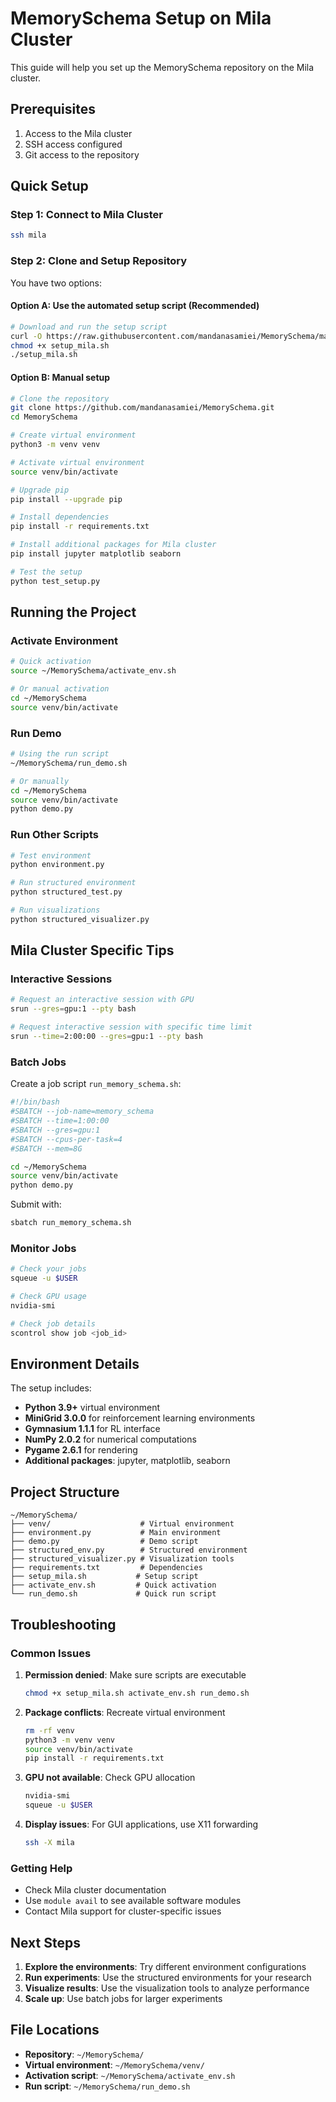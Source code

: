 # MemorySchema Setup on Mila Cluster

This guide will help you set up the MemorySchema repository on the Mila cluster.

## Prerequisites

1. Access to the Mila cluster
2. SSH access configured
3. Git access to the repository

## Quick Setup

### Step 1: Connect to Mila Cluster

```bash
ssh mila
```

### Step 2: Clone and Setup Repository

You have two options:

#### Option A: Use the automated setup script (Recommended)

```bash
# Download and run the setup script
curl -O https://raw.githubusercontent.com/mandanasamiei/MemorySchema/main/setup_mila.sh
chmod +x setup_mila.sh
./setup_mila.sh
```

#### Option B: Manual setup

```bash
# Clone the repository
git clone https://github.com/mandanasamiei/MemorySchema.git
cd MemorySchema

# Create virtual environment
python3 -m venv venv

# Activate virtual environment
source venv/bin/activate

# Upgrade pip
pip install --upgrade pip

# Install dependencies
pip install -r requirements.txt

# Install additional packages for Mila cluster
pip install jupyter matplotlib seaborn

# Test the setup
python test_setup.py
```

## Running the Project

### Activate Environment

```bash
# Quick activation
source ~/MemorySchema/activate_env.sh

# Or manual activation
cd ~/MemorySchema
source venv/bin/activate
```

### Run Demo

```bash
# Using the run script
~/MemorySchema/run_demo.sh

# Or manually
cd ~/MemorySchema
source venv/bin/activate
python demo.py
```

### Run Other Scripts

```bash
# Test environment
python environment.py

# Run structured environment
python structured_test.py

# Run visualizations
python structured_visualizer.py
```

## Mila Cluster Specific Tips

### Interactive Sessions

```bash
# Request an interactive session with GPU
srun --gres=gpu:1 --pty bash

# Request interactive session with specific time limit
srun --time=2:00:00 --gres=gpu:1 --pty bash
```

### Batch Jobs

Create a job script `run_memory_schema.sh`:

```bash
#!/bin/bash
#SBATCH --job-name=memory_schema
#SBATCH --time=1:00:00
#SBATCH --gres=gpu:1
#SBATCH --cpus-per-task=4
#SBATCH --mem=8G

cd ~/MemorySchema
source venv/bin/activate
python demo.py
```

Submit with:
```bash
sbatch run_memory_schema.sh
```

### Monitor Jobs

```bash
# Check your jobs
squeue -u $USER

# Check GPU usage
nvidia-smi

# Check job details
scontrol show job <job_id>
```

## Environment Details

The setup includes:

- **Python 3.9+** virtual environment
- **MiniGrid 3.0.0** for reinforcement learning environments
- **Gymnasium 1.1.1** for RL interface
- **NumPy 2.0.2** for numerical computations
- **Pygame 2.6.1** for rendering
- **Additional packages**: jupyter, matplotlib, seaborn

## Project Structure

```
~/MemorySchema/
├── venv/                    # Virtual environment
├── environment.py           # Main environment
├── demo.py                  # Demo script
├── structured_env.py        # Structured environment
├── structured_visualizer.py # Visualization tools
├── requirements.txt         # Dependencies
├── setup_mila.sh           # Setup script
├── activate_env.sh         # Quick activation
└── run_demo.sh             # Quick run script
```

## Troubleshooting

### Common Issues

1. **Permission denied**: Make sure scripts are executable
   ```bash
   chmod +x setup_mila.sh activate_env.sh run_demo.sh
   ```

2. **Package conflicts**: Recreate virtual environment
   ```bash
   rm -rf venv
   python3 -m venv venv
   source venv/bin/activate
   pip install -r requirements.txt
   ```

3. **GPU not available**: Check GPU allocation
   ```bash
   nvidia-smi
   squeue -u $USER
   ```

4. **Display issues**: For GUI applications, use X11 forwarding
   ```bash
   ssh -X mila
   ```

### Getting Help

- Check Mila cluster documentation
- Use `module avail` to see available software modules
- Contact Mila support for cluster-specific issues

## Next Steps

1. **Explore the environments**: Try different environment configurations
2. **Run experiments**: Use the structured environments for your research
3. **Visualize results**: Use the visualization tools to analyze performance
4. **Scale up**: Use batch jobs for larger experiments

## File Locations

- **Repository**: `~/MemorySchema/`
- **Virtual environment**: `~/MemorySchema/venv/`
- **Activation script**: `~/MemorySchema/activate_env.sh`
- **Run script**: `~/MemorySchema/run_demo.sh`
